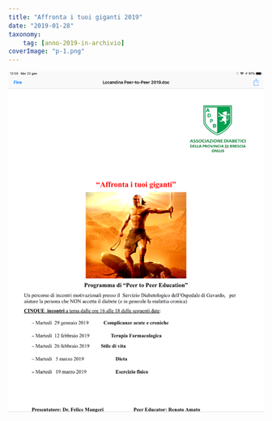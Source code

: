 ```yaml
---
title: "Affronta i tuoi giganti 2019"
date: "2019-01-28"
taxonomy: 
    tag: [anno-2019-in-archivio]
coverImage: "p-1.png"
---
```


![](images/p-1.png)
